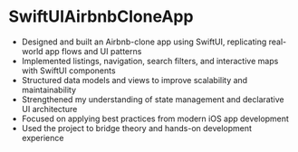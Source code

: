 # SwiftUIAirbnbCloneApp
- Designed and built an Airbnb-clone app using SwiftUI, replicating real-world app flows and UI patterns
- Implemented listings, navigation, search filters, and interactive maps with SwiftUI components
- Structured data models and views to improve scalability and maintainability
- Strengthened my understanding of state management and declarative UI architecture
- Focused on applying best practices from modern iOS app development
- Used the project to bridge theory and hands-on development experience
